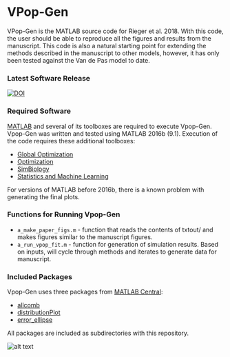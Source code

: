 # VPop-Gen #
VPop-Gen is the MATLAB source code for Rieger et al. 2018. With this code, the user should be able to reproduce all the figures and results from the manuscript. This code is also a natural starting point for extending the methods described in the manuscript to other models, however, it has only been tested against the Van de Pas model to date.  

### Latest Software Release
[![DOI](https://zenodo.org/badge/DOI/10.5281/zenodo.1117870.svg)](https://doi.org/10.5281/zenodo.1117870)

### Required Software
[MATLAB](https://www.mathworks.com) and several of its toolboxes are required to execute Vpop-Gen. Vpop-Gen was written and tested using MATLAB 2016b (9.1). Execution of the code requires these additional toolboxes:
* [Global Optimization](https://www.mathworks.com/products/global-optimization.html)
* [Optimization](https://www.mathworks.com/products/optimization.html)
* [SimBiology](https://www.mathworks.com/products/simbiology.html)
* [Statistics and Machine Learning](https://www.mathworks.com/products/statistics.html)

For versions of MATLAB before 2016b, there is a known problem with generating the final plots.

### Functions for Running Vpop-Gen
* `a_make_paper_figs.m` - function that reads the contents of txtout/ and makes figures similar to the manuscript figures.
* `a_run_vpop_fit.m` - function for generation of simulation results. Based on inputs, will cycle through methods and iterates to generate data for manuscript.

### Included Packages
Vpop-Gen uses three packages from [MATLAB Central](https://www.mathworks.com/matlabcentral/):
* [allcomb](https://www.mathworks.com/matlabcentral/fileexchange/10064-allcomb-varargin-)
* [distributionPlot](https://www.mathworks.com/matlabcentral/fileexchange/23661-violin-plots-for-plotting-multiple-distributions--distributionplot-m-i)
* [error_ellipse](http://www.mathworks.com/matlabcentral/fileexchange/4705-error-ellipse)

All packages are included as subdirectories with this repository.

![alt text](https://github.com/openPfizer/DigitalHealthData/blob/master/img/osbypfizer.png)
